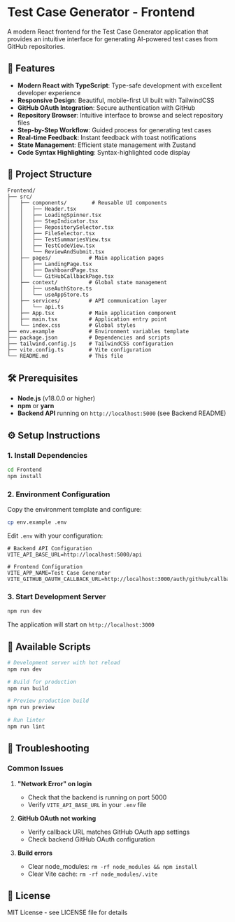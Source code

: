 # Test Case Generator - Frontend

A modern React frontend for the Test Case Generator application that provides an intuitive interface for generating AI-powered test cases from GitHub repositories.

## 🚀 Features

- **Modern React with TypeScript**: Type-safe development with excellent developer experience
- **Responsive Design**: Beautiful, mobile-first UI built with TailwindCSS
- **GitHub OAuth Integration**: Secure authentication with GitHub
- **Repository Browser**: Intuitive interface to browse and select repository files
- **Step-by-Step Workflow**: Guided process for generating test cases
- **Real-time Feedback**: Instant feedback with toast notifications
- **State Management**: Efficient state management with Zustand
- **Code Syntax Highlighting**: Syntax-highlighted code display

## 📁 Project Structure

```
Frontend/
├── src/
│   ├── components/        # Reusable UI components
│   │   ├── Header.tsx
│   │   ├── LoadingSpinner.tsx
│   │   ├── StepIndicator.tsx
│   │   ├── RepositorySelector.tsx
│   │   ├── FileSelector.tsx
│   │   ├── TestSummariesView.tsx
│   │   ├── TestCodeView.tsx
│   │   └── ReviewAndSubmit.tsx
│   ├── pages/            # Main application pages
│   │   ├── LandingPage.tsx
│   │   ├── DashboardPage.tsx
│   │   └── GitHubCallbackPage.tsx
│   ├── context/          # Global state management
│   │   ├── useAuthStore.ts
│   │   └── useAppStore.ts
│   ├── services/         # API communication layer
│   │   └── api.ts
│   ├── App.tsx           # Main application component
│   ├── main.tsx          # Application entry point
│   └── index.css         # Global styles
├── env.example           # Environment variables template
├── package.json          # Dependencies and scripts
├── tailwind.config.js    # TailwindCSS configuration
├── vite.config.ts        # Vite configuration
└── README.md             # This file
```

## 🛠️ Prerequisites

- **Node.js** (v18.0.0 or higher)
- **npm** or **yarn**
- **Backend API** running on `http://localhost:5000` (see Backend README)

## ⚙️ Setup Instructions

### 1. Install Dependencies

```bash
cd Frontend
npm install
```

### 2. Environment Configuration

Copy the environment template and configure:

```bash
cp env.example .env
```

Edit `.env` with your configuration:

```env
# Backend API Configuration
VITE_API_BASE_URL=http://localhost:5000/api

# Frontend Configuration
VITE_APP_NAME=Test Case Generator
VITE_GITHUB_OAUTH_CALLBACK_URL=http://localhost:3000/auth/github/callback
```

### 3. Start Development Server

```bash
npm run dev
```

The application will start on `http://localhost:3000`

## 🔧 Available Scripts

```bash
# Development server with hot reload
npm run dev

# Build for production
npm run build

# Preview production build
npm run preview

# Run linter
npm run lint
```

## 🚨 Troubleshooting

### Common Issues

1. **"Network Error" on login**
   - Check that the backend is running on port 5000
   - Verify `VITE_API_BASE_URL` in your `.env` file

2. **GitHub OAuth not working**
   - Verify callback URL matches GitHub OAuth app settings
   - Check backend GitHub OAuth configuration

3. **Build errors**
   - Clear node_modules: `rm -rf node_modules && npm install`
   - Clear Vite cache: `rm -rf node_modules/.vite`

## 📄 License

MIT License - see LICENSE file for details
